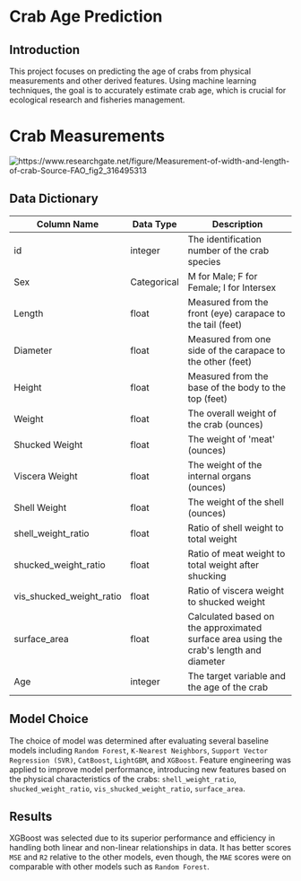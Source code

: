 # Crab Age Prediction

## Introduction
This project focuses on predicting the age of crabs from physical measurements and other derived features. Using machine learning techniques, the goal is to accurately estimate crab age, which is crucial for ecological research and fisheries management.


# Crab Measurements

<img src = '../images/Measurement-of-width-and-length-of-crab-Source-FAO.png' alt = 'https://www.researchgate.net/figure/Measurement-of-width-and-length-of-crab-Source-FAO_fig2_316495313'>


## Data Dictionary

| Column Name      | Data Type   | Description                                                |
|------------------|-------------|------------------------------------------------------------|
| id               | integer     | The identification number of the crab species              |
| Sex              | Categorical | M for Male; F for Female; I for Intersex                     |
| Length           | float       | Measured from the front (eye) carapace to the tail  (feet)        |
| Diameter         | float       | Measured from one side of the carapace to the other  (feet)|
| Height           | float       | Measured from the base of the body to the top     (feet)          |
| Weight           | float       | The overall weight of the crab (ounces)                            |
| Shucked Weight   | float       | The weight of 'meat' (ounces)                                      |
| Viscera Weight   | float       | The weight of the internal organs (ounces)                          |
| Shell Weight     | float       | The weight of the shell (ounces)                                   |
| shell_weight_ratio | float    | Ratio of shell weight to total weight                |
| shucked_weight_ratio | float    | Ratio of meat weight to total weight after shucking                |
| vis_shucked_weight_ratio | float    | Ratio of viscera weight to shucked weight                |
| surface_area | float    | Calculated based on the approximated surface area using the crab's length and diameter                |
| Age              | integer     | The target variable and the age of the crab                |


## Model Choice
The choice of model was determined after evaluating several baseline models including `Random Forest`, `K-Nearest Neighbors`, `Support Vector Regression (SVR)`, `CatBoost`, `LightGBM`, and `XGBoost`. Feature engineering was applied to improve model performance, introducing new features based on the physical characteristics of the crabs: `shell_weight_ratio`, `shucked_weight_ratio`, `vis_shucked_weight_ratio`, `surface_area`.

## Results
XGBoost was selected due to its superior performance and efficiency in handling both linear and non-linear relationships in data. It has better scores `MSE` and `R2` relative to the other models, even though, the `MAE` scores were on comparable with other models such as `Random Forest`.
